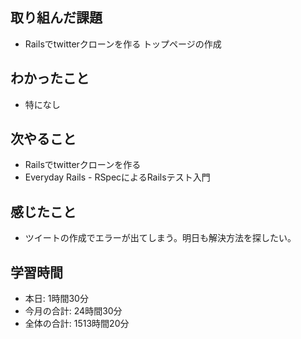 ## 取り組んだ課題
- Railsでtwitterクローンを作る トップページの作成
## わかったこと
- 特になし
## 次やること
- Railsでtwitterクローンを作る
- Everyday Rails - RSpecによるRailsテスト入門
## 感じたこと
- ツイートの作成でエラーが出てしまう。明日も解決方法を探したい。
## 学習時間
- 本日: 1時間30分
- 今月の合計: 24時間30分
- 全体の合計: 1513時間20分
